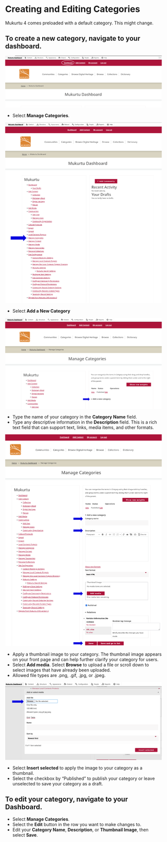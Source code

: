 # Creating and Editing Categories

Mukurtu 4 comes preloaded with a default category. This might change.

## To create a new category, navigate to your dashboard. 

![Dashboard](../embeds/categories1.PNG)

- Select **Manage Categories**. 

![Manage Categories](../embeds/categories2.PNG)

- Select **Add a New Category**

![Add New Category](../embeds/categories3.PNG)

- Type the name of your category in the **Category Name** field.  
- Type any descriptive information in the **Description** field. This is a rich text field that can support text, links, media items, and other formats. 

![Adding a New Category](../embeds/categories4.PNG)

- Apply a thumbnail image to your category. The thumbnail image appears on your front page and can help further clarify your category for users. 
- Select **Add media**. Select **Browse** to upload a file or scroll down to select images that have already been uploaded.  
- Allowed file types are .png, .gif, .jpg, or .jpeg. 

![Add a Thumbnail Image](../embeds/categories5.PNG)

- Select **Insert selected** to apply the image to your category as a thumbnail. 
- Select the checkbox by “Published” to publish your category or leave unselected to save your category as a draft. 

## To edit your category, navigate to your Dashboard.  

- Select **Manage Categories**. 
- Select the **Edit** button in the row you want to make changes to. 
- Edit your **Category Name**, **Description**, or **Thumbnail Image**, then select **Save**.